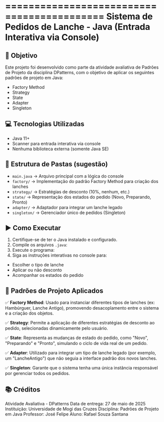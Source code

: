 ===========================================
Sistema de Pedidos de Lanche - Java (Entrada Interativa via Console)
===========================================

📌 Objetivo
-----------
Este projeto foi desenvolvido como parte da atividade avaliativa de Padrões de Projeto da disciplina DPatterns, com o objetivo de aplicar os seguintes padrões de projeto em Java:

- Factory Method
- Strategy
- State
- Adapter
- Singleton

💻 Tecnologias Utilizadas
--------------------------
- Java 11+ 
- Scanner para entrada interativa via console
- Nenhuma biblioteca externa (somente Java SE)

📂 Estrutura de Pastas (sugestão)
----------------------------------
- `main.java` → Arquivo principal com a lógica do console
- `factory/` → Implementação do padrão Factory Method para criação dos lanches
- `strategy/` → Estratégias de desconto (10%, nenhum, etc.)
- `state/` → Representação dos estados do pedido (Novo, Preparando, Pronto)
- `adapter/` → Adaptador para integrar um lanche legado
- `singleton/` → Gerenciador único de pedidos (Singleton)

▶️ Como Executar
------------------
1. Certifique-se de ter o Java instalado e configurado.
2. Compile os arquivos `.java`:
3. Execute o programa:
4. Siga as instruções interativas no console para:
- Escolher o tipo de lanche
- Aplicar ou não desconto
- Acompanhar os estados do pedido

🧩 Padrões de Projeto Aplicados
-------------------------------
✅ **Factory Method**:
Usado para instanciar diferentes tipos de lanches (ex: Hambúrguer, Lanche Antigo), promovendo desacoplamento entre o sistema e a criação dos objetos.

✅ **Strategy**:
Permite a aplicação de diferentes estratégias de desconto ao pedido, selecionadas dinamicamente pelo usuário.

✅ **State**:
Representa as mudanças de estado do pedido, como "Novo", "Preparando" e "Pronto", simulando o ciclo de vida real de um pedido.

✅ **Adapter**:
Utilizado para integrar um tipo de lanche legado (por exemplo, um "LancheAntigo") que não seguia a interface padrão dos novos lanches.

✅ **Singleton**:
Garante que o sistema tenha uma única instância responsável por gerenciar todos os pedidos.

📚 Créditos
-----------
Atividade Avaliativa - DPatterns
Data de entrega: 27 de maio de 2025
Instituição: Universidade de Mogi das Cruzes
Disciplina: Padrões de Projeto em Java
Professor: José Felipe
Aluno: Rafael Souza Santana



